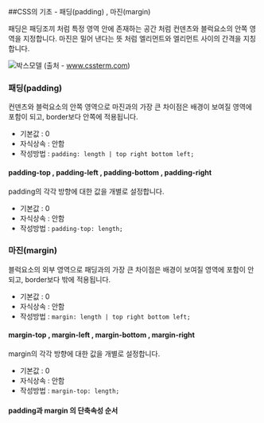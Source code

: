 ##CSS의 기초 - 패딩(padding) , 마진(margin)

패딩은 패딩조끼 처럼 특정 영역 안에 존재하는 공간 처럼 컨덴츠와 블럭요소의 안쪽 영역을 지정합니다.
마진은 밀어 낸다는 뜻 처럼 엘리먼트와 엘리먼트 사이의 간격을 지칭합니다. 

![박스모델](http://www.cssterm.com/uploads/images/box_model.gif)
(출처 - www.cssterm.com)

### 패딩(padding)
컨덴츠와 블럭요소의 안쪽 영역으로 마진과의 가장 큰 차이점은 배경이 보여질 영역에 포함이 되고, border보다 안쪽에 적용됩니다.
- 기본값 : 0
- 자식상속 : 안함
- 작성방법 : `padding: length | top right bottom left;`

#### padding-top , padding-left , padding-bottom , padding-right
padding의 각각 방향에 대한 값을 개별로 설정합니다.
- 기본값 : 0
- 자식상속 : 안함
- 작성방법 : `padding-top: length;`


### 마진(margin)
블럭요소의 외부 영역으로 패딩과의 가장 큰 차이점은 배경이 보여질 영역에 포함이 안되고, border보다 밖에 적용됩니다.
- 기본값 : 0
- 자식상속 : 안함
- 작성방법 : `margin: length | top right bottom left;`

#### margin-top , margin-left , margin-bottom , margin-right
margin의 각각 방향에 대한 값을 개별로 설정합니다.
- 기본값 : 0
- 자식상속 : 안함
- 작성방법 : `margin-top: length;`



#### padding과 margin 의 단축속성 순서

